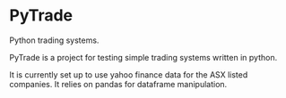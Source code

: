 # PyTrade

Python trading systems.

PyTrade is a project for testing simple trading systems written in python.

It is currently set up to use yahoo finance data for the ASX listed companies.
It relies on pandas for dataframe manipulation.

